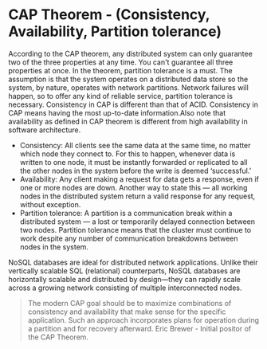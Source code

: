 # CAP Theorem - (Consistency, Availability, Partition tolerance)
According to the CAP theorem, any distributed system can only guarantee two
of the three properties at any time. You can't guarantee all three 
properties at once.
In the theorem, partition tolerance is a must. The assumption is that the 
system operates on a distributed data store so the system, by nature, 
operates with network partitions. Network failures will happen, so to offer
any kind of reliable service, partition tolerance is necessary.
Consistency in CAP is different than that of ACID. Consistency in CAP means 
having the most up-to-date information.Also note that availability as 
defined in CAP theorem is different from high availability in software 
architecture.

- Consistency: All clients see the same data at the same time, no matter 
  which node they connect to. For this to happen, whenever data is written 
  to one node, it must be instantly forwarded or replicated to all the 
  other nodes in the system before the write is deemed ‘successful.’
- Availability: Any client making a request for data gets a response, even 
  if one or more nodes are down. Another way to state this — all working 
  nodes in the distributed system return a valid response for any request, 
  without exception.
- Partition tolerance: A partition is a communication break within a 
  distributed system — a lost or temporarily delayed connection between two
  nodes. Partition tolerance means that the cluster must continue to work 
  despite any number of communication breakdowns between nodes in the 
  system.

NoSQL databases are ideal for distributed network applications. Unlike 
their vertically scalable SQL (relational) counterparts, NoSQL databases 
are horizontally scalable and distributed by design—they can rapidly scale 
across a growing network consisting of multiple interconnected nodes.

> The modern CAP goal should be to maximize combinations of consistency and 
availability that make sense for the specific application. Such an approach 
incorporates plans for operation during a partition and for recovery 
afterward.
Eric Brewer - Initial positor of the CAP Theorem.
